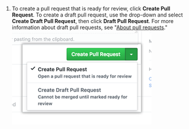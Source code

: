 1. To create a pull request that is ready for review, click **Create Pull Request**. To create a draft pull request, use the drop-down and select **Create Draft Pull Request**, then click **Draft Pull Request**. For more information about draft pull requests, see "[About pull requests](/articles/about-pull-requests#draft-pull-requests)."![Create pull request button](/assets/images/help/pull_requests/pullrequest-send.png)
